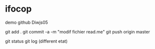 # ifocop

demo github Diwjs05
 
git add .
git commit -a -m "modif fichier read.me"
git push origin master

git status
git log (different etat)
